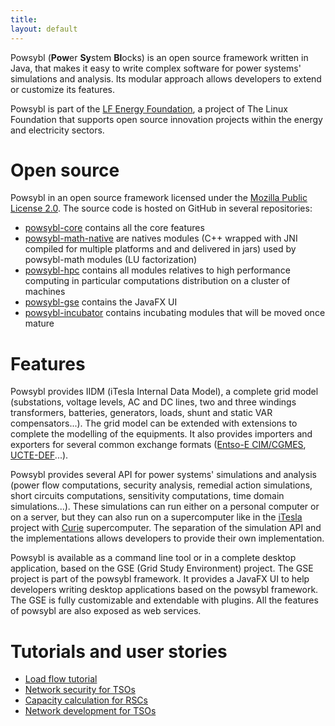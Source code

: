 ```yaml
---
title:
layout: default
---
```


Powsybl (**Pow**er **Sy**stem **Bl**ocks) is an open source framework written in Java, that makes it easy to write
complex software for power systems' simulations and analysis. Its modular approach allows developers to extend or customize
its features.

Powsybl is part of the [LF Energy Foundation](http://www.lfenergy.org), a project of The Linux Foundation that supports
open source innovation projects within the energy and electricity sectors.

# Open source
Powsybl in an open source framework licensed under the [Mozilla Public License 2.0](https://www.mozilla.org/en-US/MPL/2.0/).
The source code is hosted on GitHub in several repositories:
- [powsybl-core](https://github.com/powsybl/powsybl-core) contains all the core features
- [powsybl-math-native](https://github.com/powsybl/powsybl-math-native) are natives modules (C++ wrapped with JNI compiled
for multiple platforms and and delivered in jars) used by powsybl-math modules (LU factorization)
- [powsybl-hpc](https://github.com/powsybl/powsybl-hpc) contains all modules relatives to high performance computing
in particular computations distribution on a cluster of machines
- [powsybl-gse](https://github.com/powsybl/powsybl-gse) contains the JavaFX UI
- [powsybl-incubator](https://github.com/powsybl/powsybl-incubator) contains incubating modules that will be moved once mature

# Features
Powsybl provides IIDM (iTesla Internal Data Model), a complete grid model (substations, voltage levels, AC and DC lines,
two and three windings transformers, batteries, generators, loads, shunt and static VAR compensators...). The grid model can be
extended with extensions to complete the modelling of the equipments. It also provides importers and exporters for several
common exchange formats ([Entso-E CIM/CGMES](https://www.entsoe.eu/digital/common-information-model/cim-for-grid-models-exchange/),
[UCTE-DEF](https://cimug.ucaiug.org/Groups/Model%20Exchange/UCTE-format.pdf)...).

Powsybl provides several API for power systems' simulations and analysis (power flow computations, security analysis,
remedial action simulations, short circuits computations, sensitivity computations, time domain simulations...). These
simulations can run either on a personal computer or on a server, but they can also run on a supercomputer like in the
[iTesla](http://www.itesla-project.eu) project with [Curie](http://www-hpc.cea.fr/en/complexe/tgcc-curie.htm) supercomputer.
The separation of the simulation API and the implementations allows developers to provide their own implementation.

Powsybl is available as a command line tool or in a complete desktop application, based on the GSE (Grid Study Environment)
project. The GSE project is part of the powsybl framework. It provides a JavaFX UI to help developers writing desktop
applications based on the powsybl framework. The GSE is fully customizable and extendable with plugins. All the features
of powsybl are also exposed as web services.

# Tutorials and user stories

- [Load flow tutorial](docs/user_stories/loadflow_tutorial.md)
- [Network security for TSOs]()
- [Capacity calculation for RSCs](docs/user_stories/capacity_calculation_rsc.md)
- [Network development for TSOs]()

